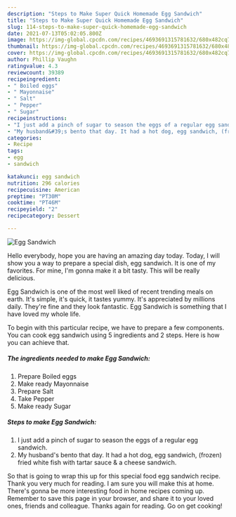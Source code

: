 ```yaml
---
description: "Steps to Make Super Quick Homemade Egg Sandwich"
title: "Steps to Make Super Quick Homemade Egg Sandwich"
slug: 114-steps-to-make-super-quick-homemade-egg-sandwich
date: 2021-07-13T05:02:05.800Z
image: https://img-global.cpcdn.com/recipes/4693691315781632/680x482cq70/egg-sandwich-recipe-main-photo.jpg
thumbnail: https://img-global.cpcdn.com/recipes/4693691315781632/680x482cq70/egg-sandwich-recipe-main-photo.jpg
cover: https://img-global.cpcdn.com/recipes/4693691315781632/680x482cq70/egg-sandwich-recipe-main-photo.jpg
author: Phillip Vaughn
ratingvalue: 4.3
reviewcount: 39389
recipeingredient:
- " Boiled eggs"
- " Mayonnaise"
- " Salt"
- " Pepper"
- " Sugar"
recipeinstructions:
- "I just add a pinch of sugar to season the eggs of a regular egg sandwich."
- "My husband&#39;s bento that day. It had a hot dog, egg sandwich, (frozen) fried white fish with tartar sauce &amp; a cheese sandwich."
categories:
- Recipe
tags:
- egg
- sandwich

katakunci: egg sandwich 
nutrition: 296 calories
recipecuisine: American
preptime: "PT30M"
cooktime: "PT46M"
recipeyield: "2"
recipecategory: Dessert

---
```



![Egg Sandwich](https://img-global.cpcdn.com/recipes/4693691315781632/680x482cq70/egg-sandwich-recipe-main-photo.jpg)

Hello everybody, hope you are having an amazing day today. Today, I will show you a way to prepare a special dish, egg sandwich. It is one of my favorites. For mine, I'm gonna make it a bit tasty. This will be really delicious.



Egg Sandwich is one of the most well liked of recent trending meals on earth. It's simple, it's quick, it tastes yummy. It's appreciated by millions daily. They're fine and they look fantastic. Egg Sandwich is something that I have loved my whole life.


To begin with this particular recipe, we have to prepare a few components. You can cook egg sandwich using 5 ingredients and 2 steps. Here is how you can achieve that.

<!--inarticleads1-->

##### The ingredients needed to make Egg Sandwich:

1. Prepare  Boiled eggs
1. Make ready  Mayonnaise
1. Prepare  Salt
1. Take  Pepper
1. Make ready  Sugar




<!--inarticleads2-->

##### Steps to make Egg Sandwich:

1. I just add a pinch of sugar to season the eggs of a regular egg sandwich.
1. My husband&#39;s bento that day. It had a hot dog, egg sandwich, (frozen) fried white fish with tartar sauce &amp; a cheese sandwich.




So that is going to wrap this up for this special food egg sandwich recipe. Thank you very much for reading. I am sure you will make this at home. There's gonna be more interesting food in home recipes coming up. Remember to save this page in your browser, and share it to your loved ones, friends and colleague. Thanks again for reading. Go on get cooking!
